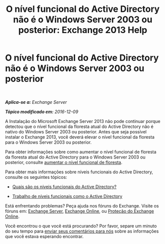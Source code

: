 ﻿---
title: 'O nível funcional do Active Directory não é o Windows Server 2003 ou posterior: Exchange 2013 Help'
TOCTitle: O nível funcional do Active Directory não é o Windows Server 2003 ou posterior
ms:assetid: 45f45976-62ac-4b6c-889a-ebd449402009
ms:mtpsurl: https://technet.microsoft.com/pt-br/library/ms.exch.setupreadiness.forestlevelnotwin2003native(v=EXCHG.150)
ms:contentKeyID: 50485496
ms.date: 05/22/2018
mtps_version: v=EXCHG.150
ms.translationtype: MT
---

# O nível funcional do Active Directory não é o Windows Server 2003 ou posterior

 

_**Aplica-se a:** Exchange Server_

_**Tópico modificado em:** 2016-12-09_

A Instalação do Microsoft Exchange Server 2013 não pode continuar porque detectou que o nível funcional da floresta atual do Active Directory não é nativo do Windows Server 2003 ou posterior. Antes que seja possível instalar o Exchange 2013, você deverá elevar o nível funcional da floresta para o Windows Server 2003 ou posterior.

Para obter informações sobre como aumentar o nível funcional de floresta da floresta atual do Active Directory para o Windows Server 2003 ou posterior, consulte [aumentar o nível funcional de floresta](https://go.microsoft.com/fwlink/p/?linkid=294831).

Para obter mais informações sobre níveis funcionais do Active Directory, consulte os seguintes tópicos:

  - [Quais são os níveis funcionais do Active Directory?](https://go.microsoft.com/fwlink/p/?linkid=294832)

  - [Trabalho de níveis funcionais como o Active Directory](https://go.microsoft.com/fwlink/p/?linkid=294833)

Está enfrentando problemas? Peça ajuda nos fóruns do Exchange. Visite os fóruns em: [Exchange Server](https://go.microsoft.com/fwlink/p/?linkid=60612), [Exchange Online](https://go.microsoft.com/fwlink/p/?linkid=267542), ou [Proteção do Exchange Online](https://go.microsoft.com/fwlink/p/?linkid=285351).

Você encontrou o que você está procurando? Por favor, separe um minuto do seu tempo para [enviar seus comentários para nós](mailto:exsetuphelpfeedback@microsoft.com?subject=exchange%202013%20setup%20help%20feedback) sobre as informações que você estava esperando encontrar.

